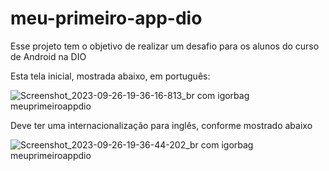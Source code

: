 # meu-primeiro-app-dio
Esse projeto tem o objetivo de realizar um desafio para os alunos do curso de Android na DIO

Esta tela inicial, mostrada abaixo, em português:

![Screenshot_2023-09-26-19-36-16-813_br com igorbag meuprimeiroappdio](https://github.com/gitandlucsil/meu-primeiro-app-dio/assets/42895705/6ab0eef5-5fd6-4165-b1b3-50a8af558ee0)

Deve ter uma internacionalização para inglês, conforme mostrado abaixo

![Screenshot_2023-09-26-19-36-44-202_br com igorbag meuprimeiroappdio](https://github.com/gitandlucsil/meu-primeiro-app-dio/assets/42895705/4917840b-c580-4756-bc8b-c3201e185394)
